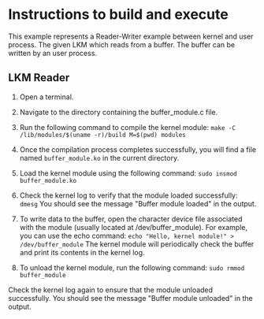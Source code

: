 # Instructions to build and execute
This example represents a Reader-Writer example between kernel and user process. The given LKM which reads from a buffer. The buffer can be written by an user process.
## LKM Reader
1. Open a terminal.
2. Navigate to the directory containing the buffer_module.c file.
3. Run the following command to compile the kernel module:
`make -C /lib/modules/$(uname -r)/build M=$(pwd) modules`
4. Once the compilation process completes successfully, you will find a file named `buffer_module.ko` in the current directory.
5. Load the kernel module using the following command:
`sudo insmod buffer_module.ko`
6. Check the kernel log to verify that the module loaded successfully:
`dmesg`
You should see the message "Buffer module loaded" in the output.

7. To write data to the buffer, open the character device file associated with the module (usually located at /dev/buffer_module). For example, you can use the echo command:
`echo "Hello, kernel module!" > /dev/buffer_module`
The kernel module will periodically check the buffer and print its contents in the kernel log.
8. To unload the kernel module, run the following command:
`sudo rmmod buffer_module`

Check the kernel log again to ensure that the module unloaded successfully. You should see the message "Buffer module unloaded" in the output.

